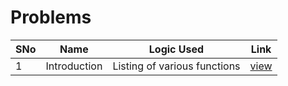 # Problems

SNo | Name | Logic Used | Link |
----|------|------------|------|
1 | Introduction | Listing of various functions | [view](introduction.txt)
